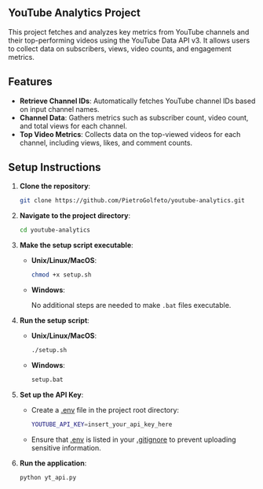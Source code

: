 ## YouTube Analytics Project

This project fetches and analyzes key metrics from YouTube channels and their top-performing videos using the YouTube Data API v3. It allows users to collect data on subscribers, views, video counts, and engagement metrics.

## Features

- **Retrieve Channel IDs**: Automatically fetches YouTube channel IDs based on input channel names.
- **Channel Data**: Gathers metrics such as subscriber count, video count, and total views for each channel.
- **Top Video Metrics**: Collects data on the top-viewed videos for each channel, including views, likes, and comment counts.

## Setup Instructions

1. **Clone the repository**:

    ```bash
    git clone https://github.com/PietroGolfeto/youtube-analytics.git
    ```

2. **Navigate to the project directory**:

    ```bash
    cd youtube-analytics
    ```

3. **Make the setup script executable**:

    - **Unix/Linux/MacOS**:

        ```bash
        chmod +x setup.sh
        ```

    - **Windows**:

        No additional steps are needed to make `.bat` files executable.

4. **Run the setup script**:

    - **Unix/Linux/MacOS**:

        ```bash
        ./setup.sh
        ```

    - **Windows**:

        ```bash
        setup.bat
        ```

5. **Set up the API Key**:

    - Create a [.env](http://_vscodecontentref_/2) file in the project root directory:

        ```bash
        YOUTUBE_API_KEY=insert_your_api_key_here
        ```

    - Ensure that [.env](http://_vscodecontentref_/3) is listed in your [.gitignore](http://_vscodecontentref_/4) to prevent uploading sensitive information.

6. **Run the application**:

    ```bash
    python yt_api.py
    ```